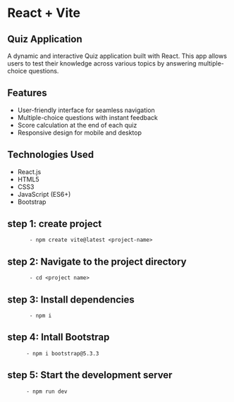 # React + Vite
## Quiz Application
A dynamic and interactive Quiz application built with React. This app allows users to test their knowledge across various topics by answering multiple-choice questions.

## Features
- User-friendly interface for seamless navigation
- Multiple-choice questions with instant feedback
- Score calculation at the end of each quiz
- Responsive design for mobile and desktop

## Technologies Used

- React.js
- HTML5
- CSS3
- JavaScript (ES6+)
- Bootstrap

## step 1: create project
           - npm create vite@latest <project-name>
## step 2: Navigate to the project directory
           - cd <project name>
## step 3: Install dependencies
           - npm i
## step 4: Intall Bootstrap
          - npm i bootstrap@5.3.3
## step 5: Start the development server
          - npm run dev
          

